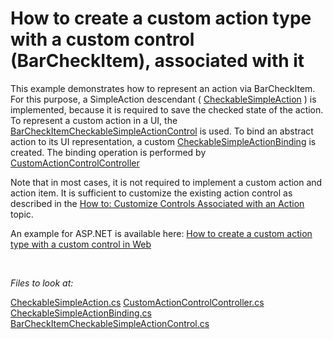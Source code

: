 # How to create a custom action type with a custom control (BarCheckItem), associated with it


This example demonstrates how to represent an action via BarCheckItem. For this purpose, a SimpleAction descendant ( [CheckableSimpleAction](./CS/CustomActionControl.Module/CheckableSimpleAction.cs) ) is implemented, because it is required to save the checked state of the action. To represent a custom action in a UI, the [BarCheckItemCheckableSimpleActionControl](.\CS\CustomActionControl.Module.Win\ActionControls\BarCheckItemCheckableSimpleActionControl.cs) is used. To bind an abstract action to its UI representation, a custom [CheckableSimpleActionBinding](.\CS\CustomActionControl.Module.Win\ActionControls\CheckableSimpleActionBinding.cs) is created. The binding operation is performed by [CustomActionControlController](.\CS\CustomActionControl.Module.Win\Controllers\CustomActionControlController.cs)

Note that in most cases, it is not required to implement a custom action and action item. It is sufficient to customize the existing action control as described in the <a href="http://documentation.devexpress.com/#Xaf/CustomDocument3183"><u>How to: Customize Controls Associated with an Action</u></a> topic.

An example for ASP.NET is available here: <a href="https://www.devexpress.com/Support/Center/p/E4357">How to create a custom action type with a custom control in Web</a></p>

<br/>

*Files to look at:*

[CheckableSimpleAction.cs](./CS/CustomActionControl.Module/CheckableSimpleAction.cs)
[CustomActionControlController.cs](./CS/CustomActionControl.Module.Win/Controllers/CustomActionControlController.cs)
[CheckableSimpleActionBinding.cs](./CS/CustomActionControl.Module.Win/ActionControls/CheckableSimpleActionBinding.cs)
[BarCheckItemCheckableSimpleActionControl.cs](./CS/CustomActionControl.Module.Win/ActionControls/BarCheckItemCheckableSimpleActionControl.cs)
